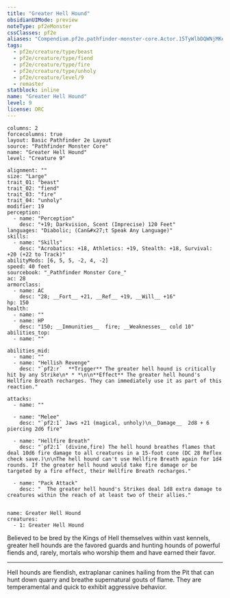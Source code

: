 ```yaml
---
title: "Greater Hell Hound"
obsidianUIMode: preview
noteType: pf2eMonster
cssClasses: pf2e
aliases: "Compendium.pf2e.pathfinder-monster-core.Actor.15TyWlbDQWNjMKeL" 
tags:
  - pf2e/creature/type/beast
  - pf2e/creature/type/fiend
  - pf2e/creature/type/fire
  - pf2e/creature/type/unholy
  - pf2e/creature/level/9
  - remaster
statblock: inline
name: "Greater Hell Hound"
level: 9
license: ORC
---
```


```statblock
columns: 2
forcecolumns: true
layout: Basic Pathfinder 2e Layout
source: "Pathfinder Monster Core"
name: "Greater Hell Hound"
level: "Creature 9"

alignment: ""
size: "Large"
trait_01: "beast"
trait_02: "fiend"
trait_03: "fire"
trait_04: "unholy"
modifier: 19
perception:
  - name: "Perception"
    desc: "+19; Darkvision, Scent (Imprecise) 120 Feet"
languages: "Diabolic; (Can&#x27;t Speak Any Language)"
skills:
  - name: "Skills"
    desc: "Acrobatics: +18, Athletics: +19, Stealth: +18, Survival: +20 (+22 to Track)"
abilityMods: [6, 5, 5, -2, 4, -2]
speed: 40 feet
sourcebook: "_Pathfinder Monster Core_"
ac: 28
armorclass:
  - name: AC
    desc: "28; __Fort__ +21, __Ref__ +19, __Will__ +16"
hp: 150
health:
  - name: ""
  - name: HP
    desc: "150; __Immunities__  fire; __Weaknesses__ cold 10"
abilities_top:
  - name: ""

abilities_mid:
  - name: ""
  - name: "Hellish Revenge"
    desc: "`pf2:r`  **Trigger** The greater hell hound is critically hit by any Strike\n* * *\n\n**Effect** The greater hell hound's Hellfire Breath recharges. They can immediately use it as part of this reaction."

attacks:
  - name: ""

  - name: "Melee"
    desc: "`pf2:1` Jaws +21 (magical, unholy)\n__Damage__  2d8 + 6 piercing 2d6 fire"

  - name: "Hellfire Breath"
    desc: "`pf2:1` (divine,fire) The hell hound breathes flames that deal 10d6 fire damage to all creatures in a 15-foot cone (DC 28 Reflex check save.)\n\nThe hell hound can't use Hellfire Breath again for 1d4 rounds. If the greater hell hound would take fire damage or be targeted by a fire effect, their Hellfire Breath recharges."

  - name: "Pack Attack"
    desc: "  The greater hell hound's Strikes deal 1d8 extra damage to creatures within the reach of at least two of their allies."
 
```

```encounter-table
name: Greater Hell Hound
creatures:
  - 1: Greater Hell Hound
```



Believed to be bred by the Kings of Hell themselves within vast kennels, greater hell hounds are the favored guards and hunting hounds of powerful fiends and, rarely, mortals who worship them and have earned their favor.

* * *

Hell hounds are fiendish, extraplanar canines hailing from the Pit that can hunt down quarry and breathe supernatural gouts of flame. They are temperamental and quick to exhibit aggressive behavior.

